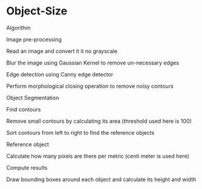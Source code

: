# Object-Size 
Algorithm

Image pre-processing

Read an image and convert it it no grayscale

Blur the image using Gaussian Kernel to remove un-necessary edges

Edge detection using Canny edge detector

Perform morphological closing operation to remove noisy contours

Object Segmentation

Find contours

Remove small contours by calculating its area (threshold used here is 100)

Sort contours from left to right to find the reference objects

Reference object

Calculate how many pixels are there per metric (centi meter is used here)

Compute results

Draw bounding boxes around each object and calculate its height and width
